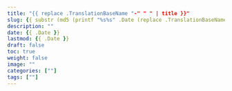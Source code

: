 ```yaml
---
title: "{{ replace .TranslationBaseName "-" " " | title }}"
slug: {{ substr (md5 (printf "%s%s" .Date (replace .TranslationBaseName "-" " " | title))) 4 8 }}
description: ""
date: {{ .Date }}
lastmod: {{ .Date }}
draft: false
toc: true
weight: false
image: ""
categories: [""]
tags: [""]
---
```


